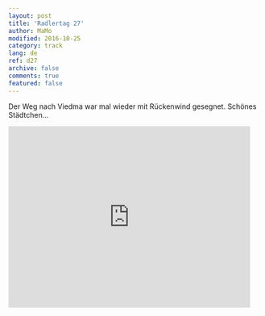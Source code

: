 ```yaml
---   
layout: post 
title: 'Radlertag 27'  
author: MaMo 
modified: 2016-10-25
category: track 
lang: de 
ref: d27
archive: false 
comments: true 
featured: false 
--- 
```


Der Weg nach Viedma war mal wieder mit Rückenwind gesegnet. Schönes Städtchen... 

<iframe width='480' height='360' src='http://track-kit.net/maps_s3/?v=embed&track=231935  
.gpx' frameborder='0' allowfullscreen></iframe>